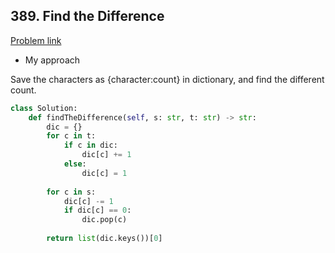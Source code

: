 ## 389. Find the Difference

[Problem link](https://leetcode.com/problems/find-the-difference/)

- My approach

Save the characters as {character:count} in dictionary, and find the different count.

```python
class Solution:
    def findTheDifference(self, s: str, t: str) -> str:
        dic = {}
        for c in t:
            if c in dic:
                dic[c] += 1
            else:
                dic[c] = 1
        
        for c in s:
            dic[c] -= 1
            if dic[c] == 0:
                dic.pop(c)
        
        return list(dic.keys())[0]
```
